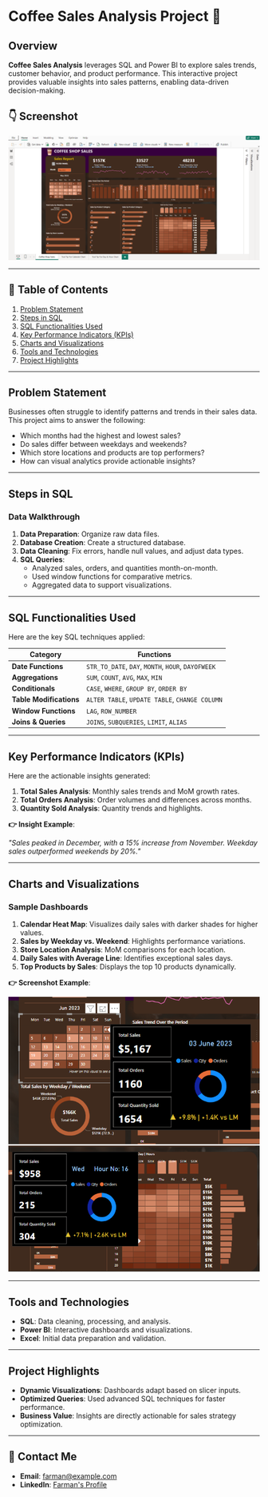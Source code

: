 
# Coffee Sales Analysis Project 🚀

## Overview  
**Coffee Sales Analysis** leverages SQL and Power BI to explore sales trends, customer behavior, and product performance. This interactive project provides valuable insights into sales patterns, enabling data-driven decision-making.

## 👇 Screenshot

![image alt](https://github.com/farman-7/Coffee-Sales-Analsis/blob/f2fb1f37bd1629530da72d794e3e86f1c9177ff8/Coffee_Shop_Sales.png)

---

## 📌 Table of Contents  
1. [Problem Statement](#problem-statement)  
2. [Steps in SQL](#steps-in-sql)  
3. [SQL Functionalities Used](#sql-functionalities-used)  
4. [Key Performance Indicators (KPIs)](#key-performance-indicators-kpis)  
5. [Charts and Visualizations](#charts-and-visualizations)  
6. [Tools and Technologies](#tools-and-technologies)  
7. [Project Highlights](#project-highlights)  

---

## Problem Statement  
Businesses often struggle to identify patterns and trends in their sales data. This project aims to answer the following:

- Which months had the highest and lowest sales?  
- Do sales differ between weekdays and weekends?  
- Which store locations and products are top performers?  
- How can visual analytics provide actionable insights?  

---

## Steps in SQL  

### Data Walkthrough  
1. **Data Preparation**: Organize raw data files.  
2. **Database Creation**: Create a structured database.  
3. **Data Cleaning**: Fix errors, handle null values, and adjust data types.  
4. **SQL Queries**:  
   - Analyzed sales, orders, and quantities month-on-month.  
   - Used window functions for comparative metrics.  
   - Aggregated data to support visualizations.  



---

## SQL Functionalities Used  

Here are the key SQL techniques applied:  

| **Category**       | **Functions**                                |  
|---------------------|----------------------------------------------|  
| **Date Functions**  | `STR_TO_DATE`, `DAY`, `MONTH`, `HOUR`, `DAYOFWEEK` |  
| **Aggregations**    | `SUM`, `COUNT`, `AVG`, `MAX`, `MIN`          |  
| **Conditionals**    | `CASE`, `WHERE`, `GROUP BY`, `ORDER BY`      |  
| **Table Modifications** | `ALTER TABLE`, `UPDATE TABLE`, `CHANGE COLUMN`  |  
| **Window Functions**| `LAG`, `ROW_NUMBER`                         |  
| **Joins & Queries** | `JOINS`, `SUBQUERIES`, `LIMIT`, `ALIAS`      |  

---

## Key Performance Indicators (KPIs)  

Here are the actionable insights generated:  

1. **Total Sales Analysis**: Monthly sales trends and MoM growth rates.  
2. **Total Orders Analysis**: Order volumes and differences across months.  
3. **Quantity Sold Analysis**: Quantity trends and highlights.  

**👉 Insight Example**:  

_"Sales peaked in December, with a 15% increase from November. Weekday sales outperformed weekends by 20%."_  

---

## Charts and Visualizations  

### Sample Dashboards  

1. **Calendar Heat Map**: Visualizes daily sales with darker shades for higher values.  
2. **Sales by Weekday vs. Weekend**: Highlights performance variations.  
3. **Store Location Analysis**: MoM comparisons for each location.  
4. **Daily Sales with Average Line**: Identifies exceptional sales days.  
5. **Top Products by Sales**: Displays the top 10 products dynamically.  

**👉 Screenshot Example**:  

![image alt](<calender .png>)
![img alt](<Heat Map .png>)

---

## Tools and Technologies  

- **SQL**: Data cleaning, processing, and analysis.  
- **Power BI**: Interactive dashboards and visualizations.  
- **Excel**: Initial data preparation and validation.  

---

## Project Highlights  

- **Dynamic Visualizations**: Dashboards adapt based on slicer inputs.  
- **Optimized Queries**: Used advanced SQL techniques for faster performance.  
- **Business Value**: Insights are directly actionable for sales strategy optimization.  

---

## 📧 Contact Me  

- **Email**: [farman@example.com](mailto:farman@example.com)  
- **LinkedIn**: [Farman's Profile](https://www.linkedin.com/in/md-farman-analyst/)  
